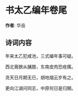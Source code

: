 # 书太乙编年卷尾

**作者**: 华岳

## 诗词内容

年来太乙犯咸池，三式编年事可疑。

西北膏腴从脯腊，东南皮肉恐疮痍。

尧天日月期无已，胡地烟云岁有之。

更向江湖问同志，中原何日是归期。

